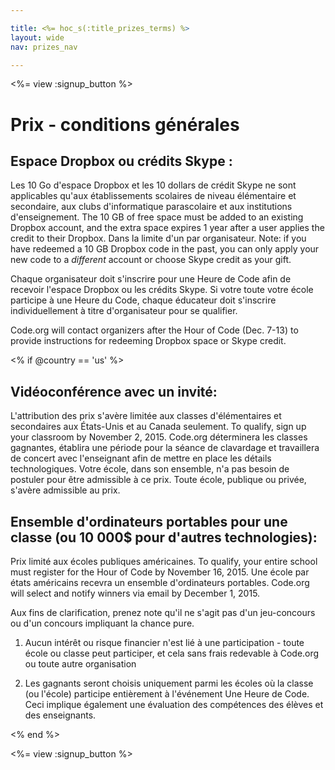 ```yaml
---

title: <%= hoc_s(:title_prizes_terms) %>
layout: wide
nav: prizes_nav

---
```


<%= view :signup_button %>

# Prix - conditions générales

## Espace Dropbox ou crédits Skype :

Les 10 Go d'espace Dropbox et les 10 dollars de crédit Skype ne sont applicables qu'aux établissements scolaires de niveau élémentaire et secondaire, aux clubs d'informatique parascolaire et aux institutions d'enseignement. The 10 GB of free space must be added to an existing Dropbox account, and the extra space expires 1 year after a user applies the credit to their Dropbox. Dans la limite d'un par organisateur. Note: if you have redeemed a 10 GB Dropbox code in the past, you can only apply your new code to a *different* account or choose Skype credit as your gift.

Chaque organisateur doit s'inscrire pour une Heure de Code afin de recevoir l'espace Dropbox ou les crédits Skype. Si votre toute votre école participe à une Heure du Code, chaque éducateur doit s'inscrire individuellement à titre d'organisateur pour se qualifier.

Code.org will contact organizers after the Hour of Code (Dec. 7-13) to provide instructions for redeeming Dropbox space or Skype credit.

<% if @country == 'us' %>

## Vidéoconférence avec un invité:

L'attribution des prix s'avère limitée aux classes d'élémentaires et secondaires aux États-Unis et au Canada seulement. To qualify, sign up your classroom by November 2, 2015. Code.org déterminera les classes gagnantes, établira une période pour la séance de clavardage et travaillera de concert avec l'enseignant afin de mettre en place les détails technologiques. Votre école, dans son ensemble, n'a pas besoin de postuler pour être admissible à ce prix. Toute école, publique ou privée, s'avère admissible au prix.

## Ensemble d'ordinateurs portables pour une classe (ou 10 000$ pour d'autres technologies):

Prix limité aux écoles publiques américaines. To qualify, your entire school must register for the Hour of Code by November 16, 2015. Une école par états américains recevra un ensemble d'ordinateurs portables. Code.org will select and notify winners via email by December 1, 2015.

Aux fins de clarification, prenez note qu'il ne s'agit pas d'un jeu-concours ou d'un concours impliquant la chance pure.

1) Aucun intérêt ou risque financier n'est lié à une participation - toute école ou classe peut participer, et cela sans frais redevable à Code.org ou toute autre organisation

2) Les gagnants seront choisis uniquement parmi les écoles où la classe (ou l'école) participe entièrement à l'événement Une Heure de Code. Ceci implique également une évaluation des compétences des élèves et des enseignants.

<% end %>

<%= view :signup_button %>